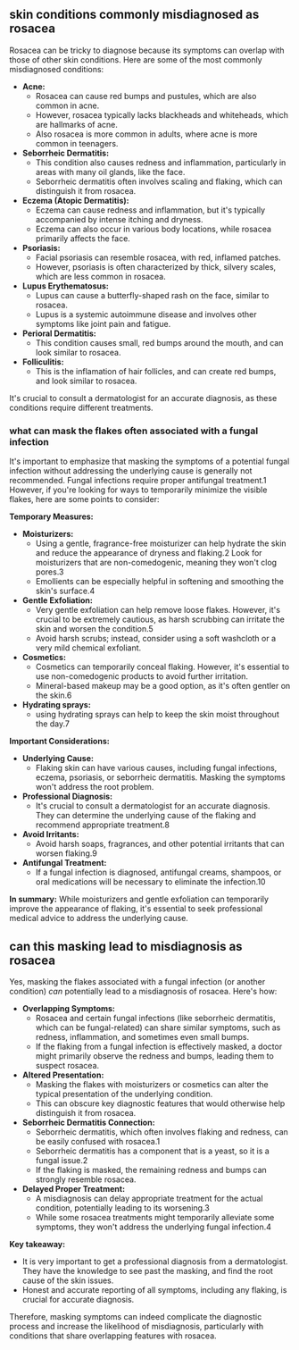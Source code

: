 
## skin conditions commonly misdiagnosed as rosacea

 Rosacea can be tricky to diagnose because its symptoms can overlap with those of other skin conditions. Here are some of the most commonly misdiagnosed conditions:

- **Acne:**
    - Rosacea can cause red bumps and pustules, which are also common in acne.
    - However, rosacea typically lacks blackheads and whiteheads, which are hallmarks of acne.
    - Also rosacea is more common in adults, where acne is more common in teenagers.
- **Seborrheic Dermatitis:**
    - This condition also causes redness and inflammation, particularly in areas with many oil glands, like the face.
    - Seborrheic dermatitis often involves scaling and flaking, which can distinguish it from rosacea.
- **Eczema (Atopic Dermatitis):**
    - Eczema can cause redness and inflammation, but it's typically accompanied by intense itching and dryness.
    - Eczema can also occur in various body locations, while rosacea primarily affects the face.
- **Psoriasis:**
    - Facial psoriasis can resemble rosacea, with red, inflamed patches.
    - However, psoriasis is often characterized by thick, silvery scales, which are less common in rosacea.
- **Lupus Erythematosus:**
    - Lupus can cause a butterfly-shaped rash on the face, similar to rosacea.
    - Lupus is a systemic autoimmune disease and involves other symptoms like joint pain and fatigue.
- **Perioral Dermatitis:**
    - This condition causes small, red bumps around the mouth, and can look similar to rosacea.
- **Folliculitis:**
    - This is the inflamation of hair follicles, and can create red bumps, and look similar to rosacea.

It's crucial to consult a dermatologist for an accurate diagnosis, as these conditions require different treatments.

### what can mask the flakes often associated with a fungal infection

It's important to emphasize that masking the symptoms of a potential fungal infection without addressing the underlying cause is generally not recommended. Fungal infections require proper antifungal treatment.1 However, if you're looking for ways to temporarily minimize the visible flakes, here are some points to consider:

**Temporary Measures:**

- **Moisturizers:**
    - Using a gentle, fragrance-free moisturizer can help hydrate the skin and reduce the appearance of dryness and flaking.2 Look for moisturizers that are non-comedogenic, meaning they won't clog pores.3
    - Emollients can be especially helpful in softening and smoothing the skin's surface.4
- **Gentle Exfoliation:**
    - Very gentle exfoliation can help remove loose flakes. However, it's crucial to be extremely cautious, as harsh scrubbing can irritate the skin and worsen the condition.5
    - Avoid harsh scrubs; instead, consider using a soft washcloth or a very mild chemical exfoliant.
- **Cosmetics:**
    - Cosmetics can temporarily conceal flaking. However, it's essential to use non-comedogenic products to avoid further irritation.
    - Mineral-based makeup may be a good option, as it's often gentler on the skin.6
- **Hydrating sprays:**
    - using hydrating sprays can help to keep the skin moist throughout the day.7

**Important Considerations:**

- **Underlying Cause:**
    - Flaking skin can have various causes, including fungal infections, eczema, psoriasis, or seborrheic dermatitis. Masking the symptoms won't address the root problem.
- **Professional Diagnosis:**
    - It's crucial to consult a dermatologist for an accurate diagnosis. They can determine the underlying cause of the flaking and recommend appropriate treatment.8
- **Avoid Irritants:**
    - Avoid harsh soaps, fragrances, and other potential irritants that can worsen flaking.9
- **Antifungal Treatment:**
    - If a fungal infection is diagnosed, antifungal creams, shampoos, or oral medications will be necessary to eliminate the infection.10

**In summary:** While moisturizers and gentle exfoliation can temporarily improve the appearance of flaking, it's essential to seek professional medical advice to address the underlying cause.

## can this masking lead to misdiagnosis as rosacea

Yes, masking the flakes associated with a fungal infection (or another condition) _can_ potentially lead to a misdiagnosis of rosacea. Here's how:

- **Overlapping Symptoms:**
    - Rosacea and certain fungal infections (like seborrheic dermatitis, which can be fungal-related) can share similar symptoms, such as redness, inflammation, and sometimes even small bumps.
    - If the flaking from a fungal infection is effectively masked, a doctor might primarily observe the redness and bumps, leading them to suspect rosacea.
- **Altered Presentation:**
    - Masking the flakes with moisturizers or cosmetics can alter the typical presentation of the underlying condition.
    - This can obscure key diagnostic features that would otherwise help distinguish it from rosacea.
- **Seborrheic Dermatitis Connection:**
    - Seborrheic dermatitis, which often involves flaking and redness, can be easily confused with rosacea.1
    - Seborrheic dermatitis has a component that is a yeast, so it is a fungal issue.2
    - If the flaking is masked, the remaining redness and bumps can strongly resemble rosacea.
- **Delayed Proper Treatment:**
    - A misdiagnosis can delay appropriate treatment for the actual condition, potentially leading to its worsening.3
    - While some rosacea treatments might temporarily alleviate some symptoms, they won't address the underlying fungal infection.4

**Key takeaway:**

- It is very important to get a professional diagnosis from a dermatologist. They have the knowledge to see past the masking, and find the root cause of the skin issues.
- Honest and accurate reporting of all symptoms, including any flaking, is crucial for accurate diagnosis.

Therefore, masking symptoms can indeed complicate the diagnostic process and increase the likelihood of misdiagnosis, particularly with conditions that share overlapping features with rosacea.